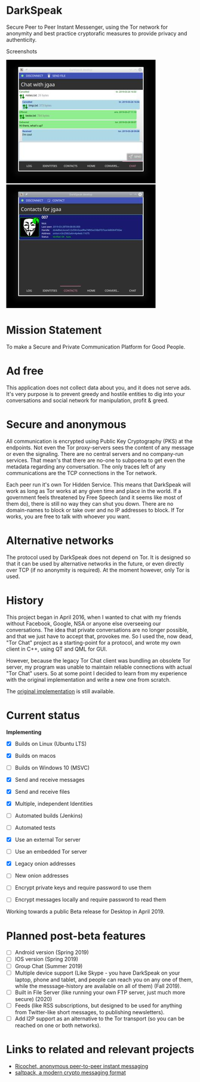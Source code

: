 # DarkSpeak

Secure Peer to Peer Instant Messenger, using the Tor network for anonymity and best practice cryptorafic measures to provide privacy and authenticity.

Screenshots

![contact](screenshots/ds_chat.jpeg) ![chat](screenshots/ds_contact.jpeg)

# Mission Statement

To make a Secure and Private Communication Platform for Good People.

# Ad free

This application does not collect data about you, and it does not serve ads. It's very purpose is to prevent greedy and hostile entities to dig into your conversations and social network for manipulation, profit & greed.

# Secure and anonymous

All communication is encrypted using Public Key Cryptography (PKS) at the endpoints. Not even the Tor proxy-servers sees the content of any message or even the signaling. There are no central servers and no company-run services. That mean's that there are no-one to subpoena to get even the metadata regarding any conversation. The only traces left of any communications are the TCP connections in the Tor network.

Each peer run it's own Tor Hidden Service. This means that DarkSpeak will work as long as Tor works at any given time and place in the world. If a government feels threatened by Free Speech (and it seems like most of them do), there is still no way they can shut you down. There are no domain-names to block or take over and no IP addresses to block. If Tor works, you are free to talk with whoever you want.

# Alternative networks

The protocol used by DarkSpeak does not depend on Tor. It is designed so that it can be used by alternative networks in the future, or even directly over TCP (if no anonymity is required). At the moment however, only Tor is used.

# History

This project began in April 2016, when I wanted to chat with my friends without Facebook, Google, NSA or anyone else overseeing our conversations. The idea that private conversations are no longer possible, and that we just have to accept that, provokes me. So I used the, now dead, "Tor Chat" project as a starting-point for a protocol, and wrote my own client in C++, using QT and QML for GUI.

However, because the legacy Tor Chat client was bundling an obsolete Tor server, my program was unable to maintain reliable connections with actual "Tor Chat" users. So at some point I decided to learn from my experience with the original implementation and write a new one from scratch.

The [original implementation](https://github.com/jgaa/darkspeak/tree/original-impl-torchat-prot) is still available.


# Current status

**Implementing**

- [x] Builds on Linux (Ubuntu LTS)
- [x] Builds on macos
- [ ] Builds on Windows 10 (MSVC)
- [x] Send and receive messages
- [x] Send and receive files
- [x] Multiple, independent Identities
- [ ] Automated builds (Jenkins)
- [ ] Automated tests
- [x] Use an external Tor server
- [ ] Use an embedded Tor server
- [x] Legacy onion addresses
- [ ] New onion addresses
- [ ] Encrypt private keys and require password to use them
- [ ] Encrypt messages locally and require password to read them


Working towards a public Beta release for Desktop in April 2019.

# Planned post-beta features

- [ ] Android version (Spring 2019)
- [ ] IOS version (Spring 2019)
- [ ] Group Chat (Summer 2019)
- [ ] Multiple device support (Like Skype - you have DarkSpeak on your laptop, phone and tablet, and people can reach you on any one of them, while the messsage-history are available on all of them) (Fall 2019).
- [ ] Built in File Server (like running your own FTP server, just much more secure) (2020)
- [ ] Feeds (like RSS subscriptions, but designed to be used for anything from Twitter-like short messages, to publishing newsletters).
- [ ] Add I2P support as an alternative to the Tor transport (so you can be reached on one or both networks).

# Links to related and relevant projects
 - [Ricochet, anonymous peer-to-peer instant messaging](https://github.com/ricochet-im/ricochet)
 - [saltpack, a modern crypto messaging format](https://saltpack.org/)

